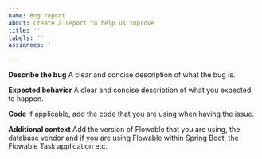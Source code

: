 ```yaml
---
name: Bug report
about: Create a report to help us improve
title: ''
labels: ''
assignees: ''

---
```


**Describe the bug**
A clear and concise description of what the bug is.

**Expected behavior**
A clear and concise description of what you expected to happen.

**Code**
If applicable, add the code that you are using when having the issue.

**Additional context**
Add the version of Flowable that you are using, the database vendor and if you are using Flowable within Spring Boot, the Flowable Task application etc.
